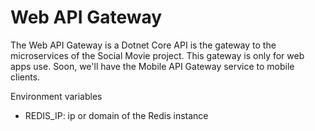 # Web API Gateway

The Web API Gateway is a Dotnet Core API is the gateway to the microservices of the Social Movie project. 
This gateway is only for web apps use. Soon, we'll have the Mobile API Gateway service to mobile clients.

Environment variables
* REDIS_IP: ip or domain of the Redis instance